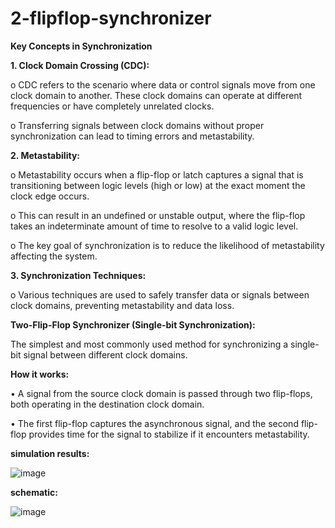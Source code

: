 # 2-flipflop-synchronizer

**Key Concepts in Synchronization**

**1. Clock Domain Crossing (CDC):**

o CDC refers to the scenario where data or control signals move from one clock 
domain to another. These clock domains can operate at different frequencies or have 
completely unrelated clocks.

o Transferring signals between clock domains without proper synchronization can lead 
to timing errors and metastability. 

**2. Metastability:**

o Metastability occurs when a flip-flop or latch captures a signal that is transitioning 
between logic levels (high or low) at the exact moment the clock edge occurs.

o This can result in an undefined or unstable output, where the flip-flop takes an 
indeterminate amount of time to resolve to a valid logic level. 

o The key goal of synchronization is to reduce the likelihood of metastability affecting 
the system. 

**3. Synchronization Techniques:**

o Various techniques are used to safely transfer data or signals between clock 
domains, preventing metastability and data loss. 

**Two-Flip-Flop Synchronizer (Single-bit Synchronization):**

The simplest and most commonly used method for synchronizing a single-bit signal between 
different clock domains. 

**How it works:**

• A signal from the source clock domain is passed through two flip-flops, both operating in the destination clock domain. 

• The first flip-flop captures the asynchronous signal, and the second flip-flop provides time for the signal to stabilize if it encounters metastability. 

**simulation results:**

![image](https://github.com/user-attachments/assets/fa91f780-431f-4424-a8fc-d68f9cc936c0)


**schematic:**

![image](https://github.com/user-attachments/assets/dde716bd-f01f-42cd-9a48-be7eeef767a5)

